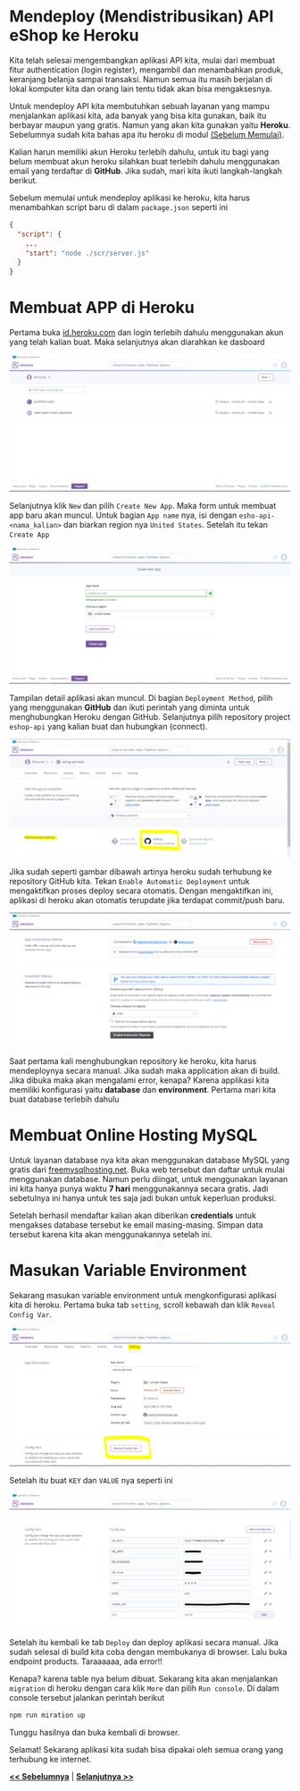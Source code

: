 # Mendeploy (Mendistribusikan) API eShop ke Heroku

Kita telah selesai mengembangkan aplikasi API kita, mulai dari membuat fitur authentication (login register), mengambil dan menambahkan produk, keranjang belanja sampai transaksi. Namun semua itu masih berjalan di lokal komputer kita dan orang lain tentu tidak akan bisa mengaksesnya.

Untuk mendeploy API kita membutuhkan sebuah layanan yang mampu menjalankan aplikasi kita, ada banyak yang bisa kita gunakan, baik itu berbayar maupun yang gratis. Namun yang akan kita gunakan yaitu **Heroku**. Sebelumnya sudah kita bahas apa itu heroku di modul [(Sebelum Memulai)](pre-requisite.md).

Kalian harun memiliki akun Heroku terlebih dahulu, untuk itu bagi yang belum membuat akun heroku silahkan buat terlebih dahulu menggunakan email yang terdaftar di **GitHub**. Jika sudah, mari kita ikuti langkah-langkah berikut.

Sebelum memulai untuk mendeploy aplikasi ke heroku, kita harus menambahkan script baru di dalam `package.json` seperti ini

```json
{
  "script": {
    ...
    "start": "node ./scr/server.js"
  }
}
```

# Membuat APP di Heroku

Pertama buka [id.heroku.com](https://id.heroku.com) dan login terlebih dahulu menggunakan akun yang telah kalian buat. Maka selanjutnya akan diarahkan ke dasboard

![dashboard](images/dashboard-heroku.png)

Selanjutnya klik `New` dan pilih `Create New App`. Maka form untuk membuat app baru akan muncul. Untuk bagian `App name` nya, isi dengan `esho-api-<nama_kalian>` dan biarkan region nya `United States`. Setelah itu tekan `Create App`

![new-app](images/new-app-heroku.png)

Tampilan detail aplikasi akan muncul. Di bagian `Deployment Method`, pilih yang menggunakan **GitHub** dan ikuti perintah yang diminta untuk menghubungkan Heroku dengan GitHub. Selanjutnya pilih repository project `eshop-api` yang kalian buat dan hubungkan (connect).

![connect-github](images/connect-github.png)

Jika sudah seperti gambar dibawah artinya heroku sudah terhubung ke repository GitHub kita. Tekan `Enable Automatic Deployment` untuk mengaktifkan proses deploy secara otomatis. Dengan mengaktifkan ini, aplikasi di heroku akan otomatis terupdate jika terdapat commit/push baru.

![connected](images/connected.png)

Saat pertama kali menghubungkan repository ke heroku, kita harus mendeploynya secara manual. Jika sudah maka application akan di build. Jika dibuka maka akan mengalami error, kenapa? Karena applikasi kita memiliki konfigurasi yaitu **database** dan **environment**. Pertama mari kita buat database terlebih dahulu

# Membuat Online Hosting MySQL

Untuk layanan database nya kita akan menggunakan database MySQL yang gratis dari [freemysqlhosting.net](https://www.freemysqlhosting.net). Buka web tersebut dan daftar untuk mulai menggunakan database. Namun perlu diingat, untuk menggunakan layanan ini kita hanya punya waktu **7 hari** menggunakannya secara gratis. Jadi sebetulnya ini hanya untuk tes saja jadi bukan untuk keperluan produksi.

Setelah berhasil mendaftar kalian akan diberikan **credentials** untuk mengakses database tersebut ke email masing-masing. Simpan data tersebut karena kita akan menggunakannya setelah ini.

# Masukan Variable Environment

Sekarang masukan variable environment untuk mengkonfigurasi aplikasi kita di heroku. Pertama buka tab `setting`, scroll kebawah dan klik `Reveal Config Var`.

![setting](images/setting.png)

Setelah itu buat `KEY` dan `VALUE` nya seperti ini

![var-env](images/var-env.png)

Setelah itu kembali ke tab `Deploy` dan deploy aplikasi secara manual. Jika sudah selesai di build kita coba dengan membukanya di browser. Lalu buka endpoint products. Taraaaaaa, ada error!!

Kenapa? karena table nya belum dibuat. Sekarang kita akan menjalankan `migration` di heroku dengan cara klik `More` dan pilih `Run console`. Di dalam console tersebut jalankan perintah berikut

```bash
npm run miration up
```

Tunggu hasilnya dan buka kembali di browser.

Selamat! Sekarang aplikasi kita sudah bisa dipakai oleh semua orang yang terhubung ke internet.

**[<< Sebelumnya](m14-static-file.md)** | **[Selanjutnya >>](m16-intro-frontend.md)**